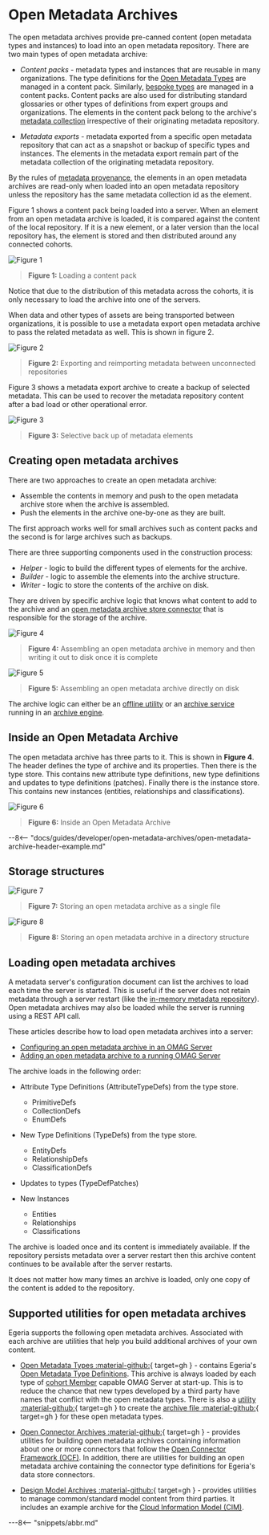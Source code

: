 <!-- SPDX-License-Identifier: CC-BY-4.0 -->
<!-- Copyright Contributors to the ODPi Egeria project. -->
  
# Open Metadata Archives
  
The open metadata archives provide pre-canned content (open metadata types and instances) to load into an open metadata repository.  There are two main types of open metadata archive:

- *Content packs* - metadata types and instances that are reusable in many organizations.  The type definitions for the [Open Metadata Types](/egeria-docs/types) are managed in a content pack.  Similarly, [bespoke types](/egeria-docs/guides/developer/open-metadata-archives/defining-new-types) are managed in a content packs.  Content packs are also used for distributing standard glossaries or other types of definitions from expert groups and organizations.  The elements in the content pack belong to the archive's [metadata collection](/egeria-docs/features/metadata-provenance/#metadata-collections) irrespective of their originating metadata repository.
  
- *Metadata exports* - metadata exported from a specific open metadata repository that can act as a snapshot or backup of specific types and instances.  The elements in the metadata export remain part of the metadata collection of the originating metadata repository. 

By the rules of [metadata provenance](/egeria-docs/features/metadata-provenance/overview), the elements in an open metadata archives are read-only when loaded into an open metadata repository unless the repository has the same metadata collection id as the element. 

Figure 1 shows a content pack being loaded into a server.  When an element from an open metadata archive is loaded, it is compared against the content of the local repository. If it is a new element, or a later version than the local repository has, the element is stored and then distributed around any connected cohorts.  

![Figure 1](open-metadata-archives-use-cases-1.svg)
> **Figure 1:** Loading a content pack

Notice that due to the distribution of this metadata across the cohorts, it is only necessary to load the archive into one of the servers.

When data and other types of assets are being transported between organizations, it is possible to use a metadata export open metadata archive to pass the related metadata as well.  This is shown in figure 2.

![Figure 2](open-metadata-archives-use-cases-2.svg)
> **Figure 2:** Exporting and reimporting metadata between unconnected repositories

Figure 3 shows a metadata export archive to create a backup of selected metadata. This can be used to recover the metadata repository content after a bad load or other operational error.

![Figure 3](open-metadata-archives-use-cases-3.svg)
> **Figure 3:** Selective back up of metadata elements

## Creating open metadata archives

There are two approaches to create an open metadata archive:

- Assemble the contents in memory and push to the open metadata archive store when the archive is assembled.
- Push the elements in the archive one-by-one as they are built.

The first approach works well for small archives such as content packs and the second is for large archives such as backups.

There are three supporting components used in the construction process:

- *Helper* - logic to build the different types of elements for the archive.
- *Builder* - logic to assemble the elements into the archive structure.
- *Writer* - logic to store the contents of the archive on disk.

They are driven by specific archive logic that knows what content to add to the archive and an [open metadata archive store connector](/egeria-docs/concepts/open-metadata-archive-store-connector) that is responsible for the storage of the archive.


![Figure 4](/egeria-docs/guides/developer/open-metadata-archives/in-memory-archive-construction.svg)
> **Figure 4:** Assembling an open metadata archive in memory and then writing it out to disk once it is complete


![Figure 5](/egeria-docs/guides/developer/open-metadata-archives/on-disk-archive-construction.svg)
> **Figure 5:** Assembling an open metadata archive directly on disk

The archive logic can either be an [offline utility](#supported-utilities-for-open-metadata-archives) or an [archive service](/egeria-docs/guides/developer/archive-services/overview) running in an [archive engine](/egeria-docs/concepts/archive-engine).

## Inside an Open Metadata Archive

The open metadata archive has three parts to it.  This is shown in **Figure 4**. The header defines the type of archive and its properties.  Then there is the type store. This contains new attribute type definitions, new type definitions and updates to type definitions (patches).  Finally there is the instance store. This contains new instances (entities, relationships and classifications).

![Figure 6](/egeria-docs/guides/developer/open-metadata-archives/open-metadata-archive-structure.svg)
> **Figure 6:** Inside an Open Metadata Archive

--8<-- "docs/guides/developer/open-metadata-archives/open-metadata-archive-header-example.md"

## Storage structures

![Figure 7](/egeria-docs/guides/developer/open-metadata-archives/file-based-open-metadata-archive-storage.svg)
> **Figure 7:** Storing an open metadata archive as a single file

![Figure 8](/egeria-docs/guides/developer/open-metadata-archives/directory-based-open-metadata-archive-storage.svg)
> **Figure 8:** Storing an open metadata archive in a directory structure

## Loading open metadata archives

A metadata server's configuration document can list the archives to load each time the server is started.  This is useful if the server does not retain metadata through a server restart (like the [in-memory metadata repository](/egeria-docs/connectors/repository/in-memory)).  Open metadata archives may also be loaded while the server is running using a REST API call.

These articles describe how to load open metadata archives into a server:

- [Configuring an open metadata archive in an OMAG Server](/egeria-docs/concepts/open-metadata-archive/#configuring-metadata-to-load-on-startup.md)
- [Adding an open metadata archive to a running OMAG Server](/egeria-docs/concepts/open-metadata-archive/#adding-archive-to-running-server.md)


The archive loads in the following order:

- Attribute Type Definitions (AttributeTypeDefs) from the type store.
  - PrimitiveDefs
  - CollectionDefs
  - EnumDefs
  
- New Type Definitions (TypeDefs) from the type store.
  - EntityDefs
  - RelationshipDefs
  - ClassificationDefs
  
- Updates to types (TypeDefPatches)

- New Instances
  - Entities
  - Relationships
  - Classifications
  
The archive is loaded once and its content is immediately available.
If the repository persists metadata over a server restart then this archive content
continues to be available after the server restarts.

It does not matter how many times an archive is loaded, only one copy of the content is
added to the repository.


## Supported utilities for open metadata archives

Egeria supports the following open metadata archives.  Associated with each archive
are utilities that help you build additional archives of your own content.

- [Open Metadata Types :material-github:](https://github.com/odpi/egeria/tree/master/open-metadata-resources/open-metadata-archives/open-metadata-types){ target=gh } - contains Egeria's [Open Metadata Type Definitions](/egeria-docs/types).  This archive is always loaded by each type of [cohort Member](/egeria-docs/concepts/cohort-member) capable OMAG Server at start-up.  This is to reduce the chance that new types developed by a third party have names that conflict with the open metadata types. There is also a [utility :material-github:](https://github.com/odpi/egeria/tree/master/open-metadata-resources/open-metadata-archives/open-metadata-types-utility){ target=gh } to create the [archive file :material-github:](https://github.com/odpi/egeria/blob/master/content-packs/OpenMetadataTypes.json){ target=gh } for these open metadata types.

- [Open Connector Archives :material-github:](https://github.com/odpi/egeria/tree/master/open-metadata-resources/open-metadata-archives/open-connector-archives){ target=gh } - provides utilities for building open metadata archives containing information about one or more connectors that follow the [Open Connector Framework (OCF)](/egeria-docs/frameworks/ocf/overview).  In addition, there are utilities for building an open metadata archive containing the connector type definitions for Egeria's data store connectors.

- [Design Model Archives :material-github:](https://github.com/odpi/egeria/tree/master/open-metadata-resources/open-metadata-archives/design-model-archives){ target=gh } - provides utilities to manage common/standard model content from third parties.  It includes
an example archive for the [Cloud Information Model (CIM)](https://cloudinformationmodel.org).


---8<-- "snippets/abbr.md"